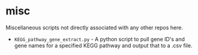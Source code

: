 # misc
Miscellaneous scripts not directly associated with any other repos here.

- `KEGG_pathway_gene_extract.py` - A python script to pull gene ID's and gene names for a specified KEGG pathway and output that to a .csv file.
